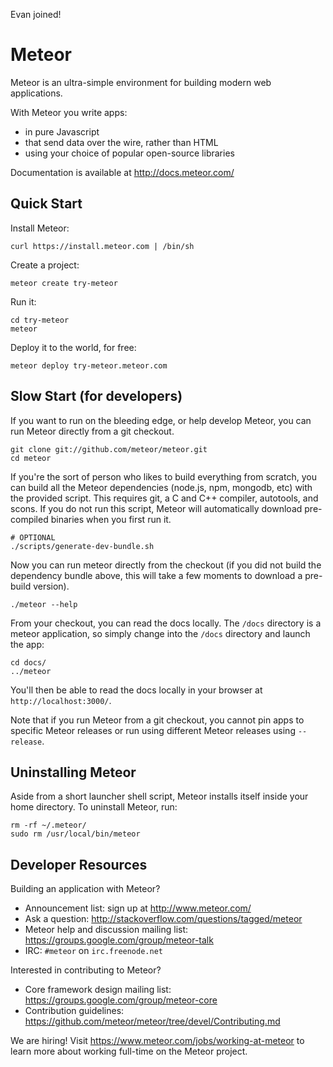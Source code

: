 Evan joined!

# Meteor

Meteor is an ultra-simple environment for building modern web
applications.

With Meteor you write apps:

* in pure Javascript
* that send data over the wire, rather than HTML
* using your choice of popular open-source libraries

Documentation is available at http://docs.meteor.com/

## Quick Start

Install Meteor:

    curl https://install.meteor.com | /bin/sh

Create a project:

    meteor create try-meteor

Run it:

    cd try-meteor
    meteor

Deploy it to the world, for free:

    meteor deploy try-meteor.meteor.com

## Slow Start (for developers)

If you want to run on the bleeding edge, or help develop Meteor, you
can run Meteor directly from a git checkout.

    git clone git://github.com/meteor/meteor.git
    cd meteor

If you're the sort of person who likes to build everything from scratch,
you can build all the Meteor dependencies (node.js, npm, mongodb, etc)
with the provided script. This requires git, a C and C++ compiler,
autotools, and scons. If you do not run this script, Meteor will
automatically download pre-compiled binaries when you first run it.

    # OPTIONAL
    ./scripts/generate-dev-bundle.sh

Now you can run meteor directly from the checkout (if you did not
build the dependency bundle above, this will take a few moments to
download a pre-build version).

    ./meteor --help

From your checkout, you can read the docs locally. The `/docs` directory is a
meteor application, so simply change into the `/docs` directory and launch
the app:

    cd docs/
    ../meteor

You'll then be able to read the docs locally in your browser at
`http://localhost:3000/`.

Note that if you run Meteor from a git checkout, you cannot pin apps to specific
Meteor releases or run using different Meteor releases using `--release`.

## Uninstalling Meteor

Aside from a short launcher shell script, Meteor installs itself inside your
home directory. To uninstall Meteor, run:

    rm -rf ~/.meteor/
    sudo rm /usr/local/bin/meteor

## Developer Resources

Building an application with Meteor?

* Announcement list: sign up at http://www.meteor.com/
* Ask a question: http://stackoverflow.com/questions/tagged/meteor
* Meteor help and discussion mailing list: https://groups.google.com/group/meteor-talk
* IRC: `#meteor` on `irc.freenode.net`

Interested in contributing to Meteor?

* Core framework design mailing list: https://groups.google.com/group/meteor-core
* Contribution guidelines: https://github.com/meteor/meteor/tree/devel/Contributing.md

We are hiring!  Visit https://www.meteor.com/jobs/working-at-meteor to
learn more about working full-time on the Meteor project.

